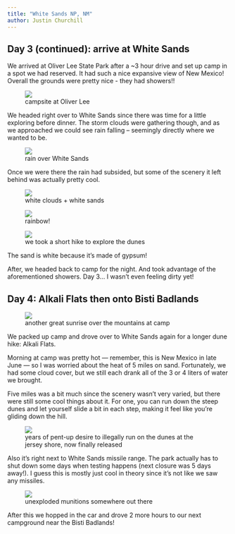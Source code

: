 ```yaml
---
title: "White Sands NP, NM"
author: Justin Churchill
---
```

## Day 3 (continued): arrive at White Sands

We arrived at Oliver Lee State Park after a ~3 hour drive and set up camp in a spot we had reserved. It had such a nice expansive view of New Mexico! Overall the grounds were pretty nice - they had showers!!

<figure>
    <img src="https://lh3.googleusercontent.com/pw/AM-JKLWUw9-xP7Vl9asw8IQQWuyVd_EVLYsg4GGSi-mbJqy-pvM4mbJr4C15f5sfK9RDjk9ivV0jW3tVFRfkH7R9hTX-Fx_uTDSMN8491IvqIuYwZSa5UKBByvOb3r3UVq2jkIEBK8G_I6qgQUDw3gps-XloTQ=w1862-h1396-no?authuser=0">
    <figcaption>campsite at Oliver Lee</figcaption>
</figure>

We headed right over to White Sands since there was time for a little exploring before dinner. The storm clouds were gathering though, and as we approached we could see rain falling – seemingly directly where we wanted to be.

<figure>
    <img src="https://lh3.googleusercontent.com/pw/AM-JKLUA_pYIK7OeB-C3KoXF-JosP7hmn_VBF8-1euZ8fmASG8WIZc8eRUTicsJ9DHp5YpPEy5cELJX7ztPimtZWx1pjC40iqOOxaDWWrrNWvpd9kJO5MgFO2BBZIwMi0aiOzQfQOqReCzqvHVAa5Ul9btGWlQ=w1862-h1396-no?authuser=0">
    <figcaption>rain over White Sands</figcaption>
</figure>

Once we were there the rain had subsided, but some of the scenery it left behind was actually pretty cool.

<figure>
    <img src="https://lh3.googleusercontent.com/pw/AM-JKLW3-Z0qfvXZWjAbyAbYANq5Xgxr5aK48zRm6w9pc5weRngM_k56dSA5KzFBLhN4UzvbzCevaG6LeyTKNysCiPFMq-HtMtjRmHKO4eLQTdiU7M0AxFJ_DCCKGMK3cXHG5yV_hzDoaTIEECam8UNgWuk2GQ=w1862-h1396-no?authuser=0">
    <figcaption>white clouds + white sands</figcaption>
</figure>

<figure>
    <img src="https://lh3.googleusercontent.com/pw/AM-JKLW_7tgWH98Hv0yTTRfoBcz9ZeUZaBpCa5wT281tX2eUOOO8xBhAthomrZAp59Of8H1D8LHZHnGqc2hzzR5ysscfYL5dP55Q9sfe36w90Nsdb2WafrDR4IUjsfHWTFajVnwybMug4ExZiHFfaZqGCW0IrQ=w1862-h1396-no?authuser=0">
    <figcaption>rainbow!</figcaption>
</figure>

<figure>
    <img src="https://lh3.googleusercontent.com/pw/AM-JKLUHwewJ_lRBy27HQomecCo1ytUUp4iqu4e9tAnSFGBIUTLmFrjsdChYsAUvrsMOwXkrOP_XAtMktQyhxmUSNMnl6UHo3Zl00oil9GsShviNGOIYj6f-OYJAJCt-wRjbpcbLCFEeG2XujRJmcF005SNJpg=w1862-h1396-no?authuser=0">
    <figcaption>we took a short hike to explore the dunes</figcaption>
</figure>


The sand is white because it’s made of gypsum!

After, we headed back to camp for the night. And took advantage of the aforementioned showers. Day 3… I wasn’t even feeling dirty yet!

## Day 4: Alkali Flats then onto Bisti Badlands

<pic of sunrise over mt>
<figure>
    <img src="https://lh3.googleusercontent.com/pw/AM-JKLXy0mZqcJMUxqBHd2eqSBCKm--5FPzZpb996Z1hUz7ai2Yc0Cf-1mMt5HC9FNR2mcIHy8PsSNT48wPNsf-h9ZrakxmVMvyn8NZYkc4jShrP-jVftRCVDNNtNw31sezAOvJbHzfvGrfSZQCX4-sstZklKw=w1862-h1396-no?authuser=0">
    <figcaption>another great sunrise over the mountains at camp</figcaption>
</figure>

We packed up camp and drove over to White Sands again for a longer dune hike: Alkali Flats.

Morning at camp was pretty hot — remember, this is New Mexico in late June — so I was worried about the heat of 5 miles on sand. Fortunately, we had some cloud cover, but we still each drank all of the 3 or 4 liters of water we brought.

Five miles was a bit much since the scenery wasn’t very varied, but there were still some cool things about it. For one, you can run down the steep dunes and let yourself slide a bit in each step, making it feel like you’re gliding down the hill.

<figure>
    <img src="https://lh3.googleusercontent.com/pw/AM-JKLXOei7qpwQW0of_esq1iWgr_FYW1yzCYAElx3HbVqMPhqdf0ML0n5ERzWP1pA7d2JPW45GZQsIpwvXM_v_wckvRjcmvWFflur5flX0_kxd_pvCLZOl_V7PzUXqPiuMV2SSa5HVgHu7MsqAleBbxQ8DIEQ=w1862-h1396-no?authuser=0">
    <figcaption>years of pent-up desire to illegally run on the dunes at the jersey shore, now finally released</figcaption>
</figure>

Also it’s right next to White Sands missile range. The park actually has to shut down some days when testing happens (next closure was 5 days away!). I guess this is mostly just cool in theory since it’s not like we saw any missiles.

<figure>
    <img src="https://lh3.googleusercontent.com/pw/AM-JKLV7z0ZVInxQwbHN35EHZ3yoIvqbwu_ongXZ50-pOtqsWyZudpwMK8dEmHKetYuQP4cE2nsRSVR7G28mdhHIepM3-VPev2Mc5-K5O0k6kxmDSzdRi-p5b8SG1tQvqFCX8CsX62waV5LO3GxvzOFIw6z0oQ=w1862-h1396-no?authuser=0">
    <figcaption>unexploded munitions somewhere out there</figcaption>
</figure>

After this we hopped in the car and drove 2 more hours to our next campground near the Bisti Badlands!
